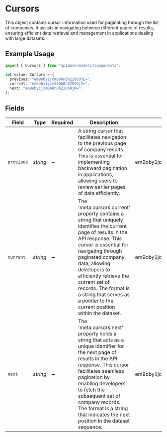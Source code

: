 # Cursors

This object contains cursor information used for paginating through the list of companies. It assists in navigating between different pages of results, ensuring efficient data retrieval and management in applications dealing with large datasets.

## Example Usage

```typescript
import { Cursors } from "apideck/models/components";

let value: Cursors = {
  previous: "em9oby1jcm06OnBhZ2U6OjE=",
  current: "em9oby1jcm06OnBhZ2U6OjI=",
  next: "em9oby1jcm06OnBhZ2U6OjM=",
};
```

## Fields

| Field                                                                                                                                                                                                                                                                                                                                                                       | Type                                                                                                                                                                                                                                                                                                                                                                        | Required                                                                                                                                                                                                                                                                                                                                                                    | Description                                                                                                                                                                                                                                                                                                                                                                 | Example                                                                                                                                                                                                                                                                                                                                                                     |
| --------------------------------------------------------------------------------------------------------------------------------------------------------------------------------------------------------------------------------------------------------------------------------------------------------------------------------------------------------------------------- | --------------------------------------------------------------------------------------------------------------------------------------------------------------------------------------------------------------------------------------------------------------------------------------------------------------------------------------------------------------------------- | --------------------------------------------------------------------------------------------------------------------------------------------------------------------------------------------------------------------------------------------------------------------------------------------------------------------------------------------------------------------------- | --------------------------------------------------------------------------------------------------------------------------------------------------------------------------------------------------------------------------------------------------------------------------------------------------------------------------------------------------------------------------- | --------------------------------------------------------------------------------------------------------------------------------------------------------------------------------------------------------------------------------------------------------------------------------------------------------------------------------------------------------------------------- |
| `previous`                                                                                                                                                                                                                                                                                                                                                                  | *string*                                                                                                                                                                                                                                                                                                                                                                    | :heavy_minus_sign:                                                                                                                                                                                                                                                                                                                                                          | A string cursor that facilitates navigation to the previous page of company results. This is essential for implementing backward pagination in applications, allowing users to review earlier pages of data efficiently.                                                                                                                                                    | em9oby1jcm06OnBhZ2U6OjE=                                                                                                                                                                                                                                                                                                                                                    |
| `current`                                                                                                                                                                                                                                                                                                                                                                   | *string*                                                                                                                                                                                                                                                                                                                                                                    | :heavy_minus_sign:                                                                                                                                                                                                                                                                                                                                                          | The 'meta.cursors.current' property contains a string that uniquely identifies the current page of results in the API response. This cursor is essential for navigating through paginated company data, allowing developers to efficiently retrieve the current set of records. The format is a string that serves as a pointer to the current position within the dataset. | em9oby1jcm06OnBhZ2U6OjI=                                                                                                                                                                                                                                                                                                                                                    |
| `next`                                                                                                                                                                                                                                                                                                                                                                      | *string*                                                                                                                                                                                                                                                                                                                                                                    | :heavy_minus_sign:                                                                                                                                                                                                                                                                                                                                                          | The 'meta.cursors.next' property holds a string that acts as a unique identifier for the next page of results in the API response. This cursor facilitates seamless pagination by enabling developers to fetch the subsequent set of company records. The format is a string that indicates the next position in the dataset sequence.                                      | em9oby1jcm06OnBhZ2U6OjM=                                                                                                                                                                                                                                                                                                                                                    |